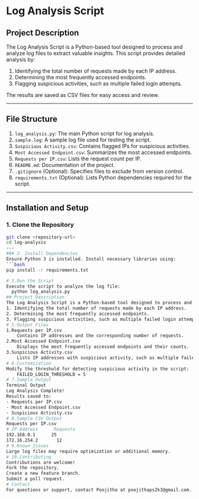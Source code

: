 # Log Analysis Script

## Project Description
The Log Analysis Script is a Python-based tool designed to process and analyze log files to extract valuable insights. This script provides detailed analysis by:
1. Identifying the total number of requests made by each IP address.
2. Determining the most frequently accessed endpoints.
3. Flagging suspicious activities, such as multiple failed login attempts.

The results are saved as CSV files for easy access and review.

---

## File Structure
1. `log_analysis.py`: The main Python script for log analysis.
2. `sample.log`: A sample log file used for testing the script.
3. `Suspicious Activity.csv`: Contains flagged IPs for suspicious activities.
4. `Most Accessed Endpoint.csv`: Summarizes the most accessed endpoints.
5. `Requests per IP.csv`: Lists the request count per IP.
6. `README.md`: Documentation of the project.
7. `.gitignore` (Optional): Specifies files to exclude from version control.
8. `requirements.txt` (Optional): Lists Python dependencies required for the script.

---

## Installation and Setup
### 1. Clone the Repository
```bash
git clone <repository-url>
cd log-analysis
---
### 2. Install Dependencies
Ensure Python 3 is installed. Install necessary libraries using:
```bash
pip install -r requirements.txt

# 3.Run the Script
Execute the script to analyze the log file:
  python log_analysis.py
## Project Description
The Log Analysis Script is a Python-based tool designed to process and analyze log files to extract valuable insights. This script provides detailed analysis by:
1. Identifying the total number of requests made by each IP address.
2. Determining the most frequently accessed endpoints.
3. Flagging suspicious activities, such as multiple failed login attempts.
# 5.Output Files
1.Requests per IP.csv
    Contains IP addresses and the corresponding number of requests.
2.Most Accessed Endpoint.csv
    Displays the most frequently accessed endpoints and their counts.
3.Suspicious Activity.csv
    Lists IP addresses with suspicious activity, such as multiple failed login attempts.
# 6.Customization
Modify the threshold for detecting suspicious activity in the script:
    FAILED_LOGIN_THRESHOLD = 5
# 7.Sample Output
Terminal Output
Log Analysis Complete!
Results saved to:
- Requests per IP.csv
- Most Accessed Endpoint.csv
- Suspicious Activity.csv
# 8.Sample CSV Output
Requests per IP.csv
# IP Address	  Requests
192.168.0.1	     25
172.16.254.2	   12
# 9.Known Issues
Large log files may require optimization or additional memory.
# 10.Contributing
Contributions are welcome!
Fork the repository.
Create a new feature branch.
Submit a pull request.
# Contact
For questions or support, contact Poojitha at poojithaps2k3@gmail.com.










  
